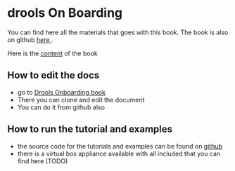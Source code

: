 # drools On Boarding

You can find here all the materials that goes with this book.
The book is also on github [ here ](https://github.com/nheron/droolsonboarding).

Here is the [content](SUMMARY.md) of the book

## How to edit the docs

* go to [Drools Onboarding book](https://www.gitbook.com/book/nheron/droolsonboarding/details)
* There you can clone and edit the document
* You can do it from github also

## How to run the tutorial and examples 

* the source code for the tutorials and examples can be found on [github](https://github.com/nheron/droolscourse)
* there is a virtual box appliance available with all included that you can find here \(TODO\) 

